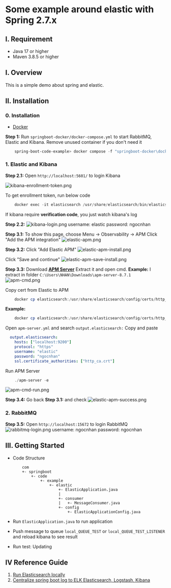 # Some example around elastic with Spring 2.7.x

## I. Requirement
- Java 17 or higher
- Maven 3.8.5 or higher

## I. Overview

This is a simple demo about spring and elastic.

## II. Installation

### 0. **Installation**

- [Docker](https://www.docker.com/)

**Step 1:** Run `springboot-docker/docker-compose.yml` to start RabbitMQ, Elastic and Kibana. Remove unused container if you don't need it

```powershell
    spring-boot-code-example> docker compose -f "springboot-docker\docker-compose.yml" up -d --build
```

### 1. **Elastic and Kibana**

**Step 2.1:** Open `http://localhost:5601/` to login Kibana

![kibana-enrollment-token.png](images/kibana-enrollment-token.png)

To get enrollment token, run below code
```powershell
    docker exec -it elasticsearch /usr/share/elasticsearch/bin/elasticsearch-create-enrollment-token -s kibana
```
If kibana require **verification code**, you just watch kibana's log

**Step 2.2:**
![kibana-login.png](images/kibana-login.png)
username: elastic
password: ngocnhan

**Step 3.1:**
To show this page, choose Menu -> Observability -> APM
Click "Add the APM integration"
![elastic-apm.png](images/elastic-apm.png)

**Step 3.2:**
Click "Add Elastic APM"
![elastic-apm-install.png](images/elastic-apm-install.png)

Click "Save and continue"
![elastic-apm-save-install.png](images/elastic-apm-save-install.png)

**Step 3.3:**
Download [**APM Server**](https://www.elastic.co/downloads/apm)
Extract it and open cmd.
**Example:** I extract in folder `C:\Users\NHAN\Downloads\apm-server-8.7.1`
![apm-cmd.png](images/apm-cmd.png)

Copy cert from Elastic to APM
```powershell
    docker cp elasticsearch:/usr/share/elasticsearch/config/certs/http_ca.crt <Path>\apm-server-8.7.1
```
**Example:**
```powershell
    docker cp elasticsearch:/usr/share/elasticsearch/config/certs/http_ca.crt C:\Users\NHAN\Downloads\apm-server-8.7.1
```

Open `apm-server.yml` and search `output.elasticsearch:`
Copy and paste

```yaml
  output.elasticsearch:
    hosts: ["localhost:9200"]
    protocol: "https"
    username: "elastic"
    password: "ngocnhan"
    ssl.certificate_authorities: ["http_ca.crt"]
```

Run APM Server
```powershell
    ./apm-server -e
```
![apm-cmd-run.png](images/apm-cmd-run.png)

**Step 3.4:**
Go back **Step 3.1:** and check
![elastic-apm-success.png](images/elastic-apm-success.png)

### 2. **RabbitMQ**

**Step 3.5:** Open `http://localhost:15672` to login RabbitMQ
![rabbitmq-login.png](images/rabbitmq-login.png)
username: ngocnhan
password: ngocnhan


## III. Getting Started

- Code Structure

    ```
        com
        +- springboot
            +- code
                +- example
                    +- elastic
                        +- ElasticApplication.java
                        |
                        +- consumer
                        |   +- MessageConsumer.java
                        +- config
                            +- ElasticApplicationConfig.java
    ```

- Run `ElasticApplication.java` to run application

- Push message to queue `local_QUEUE_TEST` or `local_QUEUE_TEST_LISTENER` and reload kibana to see result

- Run test: Updating

## IV Reference Guide

1. [Run Elasticsearch locally](https://www.elastic.co/guide/en/elasticsearch/reference/current/run-elasticsearch-locally.html)
2. [Centralize spring boot log to ELK Elasticsearch, Logstash, Kibana](https://www.youtube.com/watch?v=hvYUwUmHB6M)